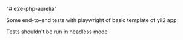 "# e2e-php-aurelia"

Some end-to-end tests with playwright of basic template of yii2 app

Tests shouldn't be run in headless mode
